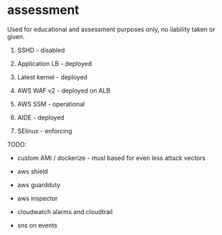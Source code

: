 # assessment

Used for educational and assessment purposes only, no liability taken or given.


1. SSHD - disabled

3. Application LB - deployed

4. Latest kernel - deployed

5. AWS WAF v2 - deployed on ALB

6. AWS SSM - operational

7. AIDE - deployed

8. SElinux - enforcing

TODO:

- custom AMI / dockerize - musl based for even less attack vectors

- aws shield

- aws guardduty

- aws inspector

- cloudwatch alarms and cloudtrail

- sns on events
